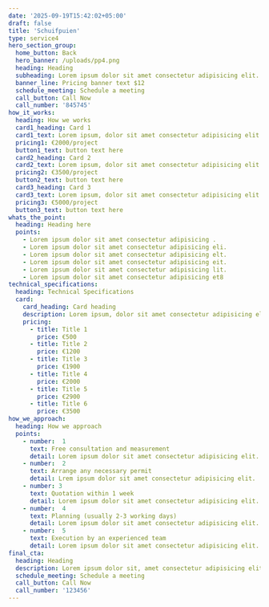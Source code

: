 ```yaml
---
date: '2025-09-19T15:42:02+05:00'
draft: false
title: 'Schuifpuien'
type: service4
hero_section_group:
  home_button: Back
  hero_banner: /uploads/pp4.png
  heading: Heading
  subheading: Lorem ipsum dolor sit amet consectetur adipisicing elit. Voluptatibus nihil ducimus placeat laboriosam aspernatur temporibus autem nesciunt sint molestiae
  banner_line: Pricing banner text $12
  schedule_meeting: Schedule a meeting
  call_button: Call Now
  call_number: '845745'
how_it_works:
  heading: How we works
  card1_heading: Card 1
  card1_text: Lorem ipsum, dolor sit amet consectetur adipisicing elit. Voluptates, ipsum!1
  pricing1: €2000/project
  button1_text: button text here
  card2_heading: Card 2
  card2_text: Lorem ipsum, dolor sit amet consectetur adipisicing elit. Voluptates, ipsum!2
  pricing2: €3500/project
  button2_text: button text here
  card3_heading: Card 3
  card3_text: Lorem ipsum, dolor sit amet consectetur adipisicing elit. Voluptates, ipsum!3
  pricing3: €5000/project
  button3_text: button text here
whats_the_point:
  heading: Heading here
  points:
    - Lorem ipsum dolor sit amet consectetur adipisicing .
    - Lorem ipsum dolor sit amet consectetur adipisicing eli.
    - Lorem ipsum dolor sit amet consectetur adipisicing elt.
    - Lorem ipsum dolor sit amet consectetur adipisicing eit.
    - Lorem ipsum dolor sit amet consectetur adipisicing lit.
    - Lorem ipsum dolor sit amet consectetur adipisicing et8
technical_specifications:
  heading: Technical Specifications
  card:
    card_heading: Card heading
    description: Lorem ipsum, dolor sit amet consectetur adipisicing elit. Voluptates, ipsum!3
    pricing:
      - title: Title 1
        price: €500
      - title: Title 2
        price: €1200
      - title: Title 3
        price: €1900
      - title: Title 4
        price: €2000
      - title: Title 5
        price: €2900
      - title: Title 6
        price: €3500
how_we_approach:
  heading: How we approach
  points:
    - number:  1
      text: Free consultation and measurement
      detail: Lorem ipsum dolor sit amet consectetur adipisicing elit. 
    - number:  2
      text: Arrange any necessary permit
      detail: Lrem ipsum dolor sit amet consectetur adipisicing elit. 
    - number: 3
      text: Quotation within 1 week
      detail: Lorem ipsum dolor sit amet consectetur adipisicing elit. 
    - number:  4
      text: Planning (usually 2-3 working days)
      detail: Lorem ipsum dolor sit amet consectetur adipisicing elit. 
    - number:  5
      text: Execution by an experienced team
      detail: Lorem ipsum dolor sit amet consectetur adipisicing elit. 
final_cta:
  heading: Heading
  description: Lorem ipsum dolor sit, amet consectetur adipisicing elit. Autem, omnis
  schedule_meeting: Schedule a meeting
  call_button: Call Now
  call_number: '123456'
---
```

